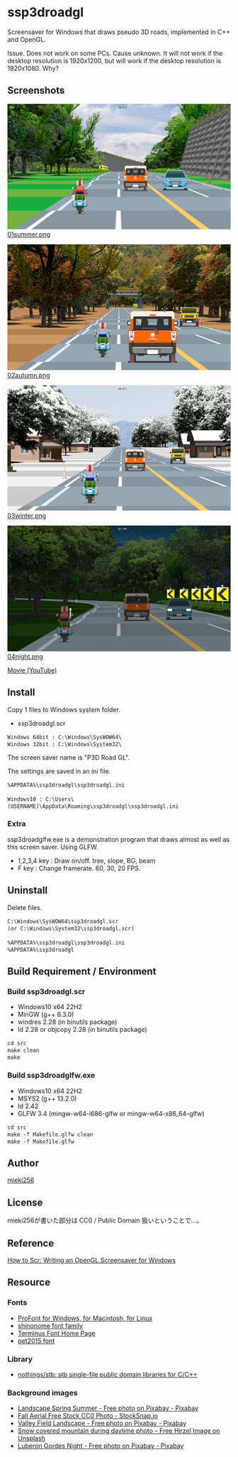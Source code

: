 ssp3droadgl
===========

Screensaver for Windows that draws pseudo 3D roads, implemented in C++ and OpenGL.

Issue. Does not work on some PCs. Cause unknown. It will not work if the desktop resolution is 1920x1200, but will work if the desktop resolution is 1920x1080. Why?

Screenshots
-----------

![01summer_thumb.png](./screenshots/01summer_thumb.png)
[01summer.png](./screensots/01summer.png)

![02autumn_thumb.png](./screenshots/02autumn_thumb.png)
[02autumn.png](./screensots/02autumn.png)

![03winter_thumb.png](./screenshots/03winter_thumb.png)
[03winter.png](./screensots/03winter.png)

![04night_thumb.png](./screenshots/04night_thumb.png)
[04night.png](./screensots/04night.png)

[Movie (YouTube)](https://youtu.be/yN2tBqr5mf0?si=fpiq0YwlXMFVETTD)

Install
-------

Copy 1 files to Windows system folder.

* ssp3droadgl.scr

```
Windows 64bit : C:\Windows\SysWOW64\
Windows 32bit : C:\Windows\System32\
```

The screen saver name is "P3D Road GL".

The settings are saved in an ini file.

```
%APPDATA%\ssp3droadgl\ssp3droadgl.ini

Windows10 : C:\Users\(USERNAME)\AppData\Roaming\ssp3droadgl\ssp3droadgl.ini
```

### Extra

ssp3droadglfw.exe is a demonstration program that draws almost as well as this screen saver. Using GLFW.

* 1,2,3,4 key : Draw on/off. tree, slope, BG, beam
* F key : Change framerate. 60, 30, 20 FPS.

Uninstall
---------

Delete files.

```
C:\Windows\SysWOW64\ssp3droadgl.scr
(or C:\Windows\System32\ssp3droadgl.scr)

%APPDATA%\ssp3droadgl\ssp3droadgl.ini
%APPDATA%\ssp3droadgl
```

Build Requirement / Environment
-------------------------------

### Build ssp3droadgl.scr

* Windows10 x64 22H2
* MinGW (g++ 6.3.0)
* windres 2.28 (in binutils package)
* ld 2.28 or objcopy 2.28 (in binutils package)

```
cd src
make clean
make
```

### Build ssp3droadglfw.exe

* Windows10 x64 22H2
* MSYS2 (g++ 13.2.0)
* ld 2.42
* GLFW 3.4 (mingw-w64-i686-glfw or mingw-w64-x86_64-glfw)

```
cd src
make -f Makefile.glfw clean
make -f Makefile.glfw
```

Author
------

[mieki256](https://github.com/mieki256)

License
-------

mieki256が書いた部分は CC0 / Public Domain 扱いということで…。

Reference
---------

[How to Scr: Writing an OpenGL Screensaver for Windows](http://www.cityintherain.com/howtoscr.html)

Resource
--------

### Fonts

* [ProFont for Windows, for Macintosh, for Linux](https://tobiasjung.name/profont/)
* [shinonome font family](http://openlab.ring.gr.jp/efont/shinonome/)
* [Terminus Font Home Page](https://terminus-font.sourceforge.net/)
* [pet2015 font](http://blawat2015.no-ip.com/~mieki256/diary/202310301.html#202310301)

### Library

* [nothings/stb: stb single-file public domain libraries for C/C++](https://github.com/nothings/stb)

### Background images

* [Landscape Spring Summer - Free photo on Pixabay - Pixabay](https://pixabay.com/photos/landscape-spring-summer-england-215830/)
* [Fall Aerial Free Stock CC0 Photo - StockSnap.io](https://stocksnap.io/photo/fall-aerial-ZHYBXNFOB4)
* [Valley Field Landscape - Free photo on Pixabay - Pixabay](https://pixabay.com/photos/valley-field-landscape-meadow-63564/)
* [Snow covered mountain during daytime photo – Free Hirzel Image on Unsplash](https://unsplash.com/photos/snow-covered-mountain-during-daytime-lnkaoonau-c)
* [Luberon Gordes Night - Free photo on Pixabay - Pixabay](https://pixabay.com/photos/luberon-gordes-night-france-city-7084098/)

